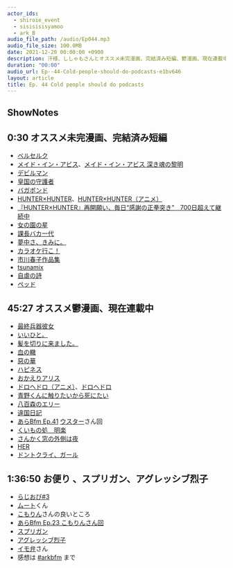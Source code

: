 ```yaml
---
actor_ids:
  - shiroie_event
  - sisisisisyamoo
  - ark_B
audio_file_path: /audio/Ep044.mp3
audio_file_size: 100.0MB
date: 2021-12-20 00:00:00 +0900
description: 汗様、ししゃもさんとオススメ未完漫画、完結済み短編、鬱漫画、現在連載中、お便り、スプリガン、アグレッシブ烈子などについて話しました。
duration: "00:00"
audio_url: Ep--44-Cold-people-should-do-podcasts-e1bv646
layout: article
title: Ep. 44 Cold people should do podcasts
---
```

## ShowNotes

## 0:30 オススメ未完漫画、完結済み短編

* [ベルセルク](https://amzn.to/3e6r0dE)
* [メイド・イン・アビス](https://amzn.to/3rHLwJs)、[メイド・イン・アビス 深き魂の黎明](https://amzn.to/3EewVIm)
* [デビルマン](https://amzn.to/3paSchE)
* [皇国の守護者](https://amzn.to/3p8EhJ4)
* [バガボンド](https://amzn.to/3FpX1Jy)
* [HUNTER×HUNTER](https://amzn.to/3pcc7Np)、[HUNTER×HUNTER（アニメ）](https://amzn.to/3mk4emW)
* [『HUNTER×HUNTER』再開願い、毎日“感謝の正拳突き”　700日超えて継続中](https://news.yahoo.co.jp/articles/7536d4faeeef707c07c6c5fda488e906172bcf7d)
* [女の園の星](https://amzn.to/3xV1twZ)
* [課長バカ一代](https://amzn.to/30HqsI3)
* [夢中さ、きみに。](https://amzn.to/3paVNMI)
* [カラオケ行こ！](https://amzn.to/3EjOLtC)
* [市川春子作品集](https://amzn.to/3EeonRR)
* [tsunamix](https://amzn.to/3yR6FCQ)
* [自虐の詩](https://amzn.to/3G4iyaS)
* [ペッド](https://amzn.to/3G9Wagj)

## 45:27 オススメ鬱漫画、現在連載中

* [最終兵器彼女](https://amzn.to/3yKsEuQ)
* [いいひと。](https://amzn.to/3Edtwt9)
* [髪を切りに来ました。](https://amzn.to/3eadLJ2)
* [血の轍](https://amzn.to/3EduKEL)
* [惡の華](https://amzn.to/3JgKefd)
* [ハピネス](https://amzn.to/32mhWik)
* [おかえりアリス](https://amzn.to/3qaq7GK)
* [ドロヘドロ（アニメ）](https://www.netflix.com/jp/title/80991903)、[ドロヘドロ](https://amzn.to/3GPCajo)
* [青野くんに触りたいから死にたい](https://amzn.to/3pcFfnN)
* [八百森のエリー](https://amzn.to/3oicbdT)
* [違国日記](https://amzn.to/3pcFyyX)
* [あらBfm Ep.41](https://anchor.fm/arkbfm/episodes/Ep--41-Marginal-Crying-Otaku-e1boqri) [ウスター](https://twitter.com/Weisweiler)さん回
* [くいもの処　明楽](https://amzn.to/3shNssE)
* [さんかく窓の外側は夜](https://amzn.to/3FdBILf)
* [HER](https://amzn.to/3qdquAk)
* [ドントクライ、ガール](https://amzn.to/3FcHkpi)

## 1:36:50 お便り 、スプリガン、アグレッシブ烈子

* [らじおび#3](https://youtu.be/XNUDuwNXvfM)
* [ムート](https://twitter.com/mutoreimu)くん
* [こもりん](https://twitter.com/kichisyumi)さんの良いところ
* [あらBfm Ep.23 こもりんさん回](https://anchor.fm/arkbfm/episodes/Ep--23-Self-Branding-JK-e14urc5)
* [スプリガン](https://spriggan-anime.jp/)
* [アグレッシブ烈子](https://www.netflix.com/jp/title/80198505)
* [イモ弁](https://twitter.com/imo_ben_)さん
* 感想は [#arkbfm](https://twitter.com/hashtag/arkbfm) まで